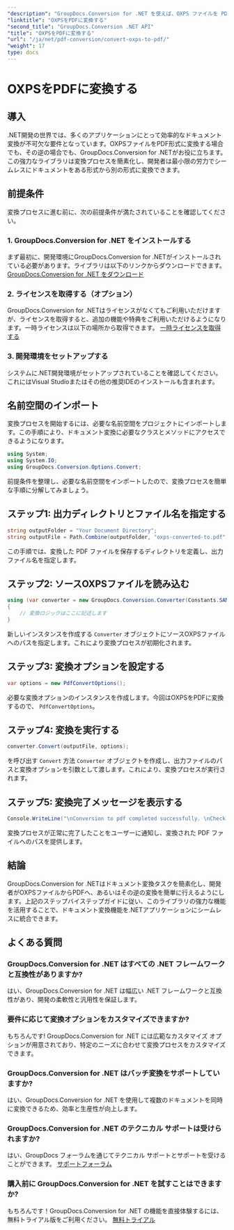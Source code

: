 ```yaml
---
"description": "GroupDocs.Conversion for .NET を使えば、OXPS ファイルを PDF に簡単に変換できます。シームレスな統合、柔軟なカスタマイズ、そして一流のサポートを提供します。"
"linktitle": "OXPSをPDFに変換する"
"second_title": "GroupDocs.Conversion .NET API"
"title": "OXPSをPDFに変換する"
"url": "/ja/net/pdf-conversion/convert-oxps-to-pdf/"
"weight": 17
type: docs
---
```

# OXPSをPDFに変換する

## 導入
.NET開発の世界では、多くのアプリケーションにとって効率的なドキュメント変換が不可欠な要件となっています。OXPSファイルをPDF形式に変換する場合でも、その逆の場合でも、GroupDocs.Conversion for .NETがお役に立ちます。この強力なライブラリは変換プロセスを簡素化し、開発者は最小限の労力でシームレスにドキュメントをある形式から別の形式に変換できます。
## 前提条件
変換プロセスに進む前に、次の前提条件が満たされていることを確認してください。
### 1. GroupDocs.Conversion for .NET をインストールする
まず最初に、開発環境にGroupDocs.Conversion for .NETがインストールされている必要があります。ライブラリは以下のリンクからダウンロードできます。 [GroupDocs.Conversion for .NET をダウンロード](https://releases.groupdocs.com/conversion/net/)
### 2. ライセンスを取得する（オプション）
GroupDocs.Conversion for .NETはライセンスがなくてもご利用いただけますが、ライセンスを取得すると、追加の機能や特典をご利用いただけるようになります。一時ライセンスは以下の場所から取得できます。 [一時ライセンスを取得する](https://purchase.groupdocs.com/temporary-license/)
### 3. 開発環境をセットアップする
システムに.NET開発環境がセットアップされていることを確認してください。これにはVisual Studioまたはその他の推奨IDEのインストールも含まれます。

## 名前空間のインポート
変換プロセスを開始するには、必要な名前空間をプロジェクトにインポートします。この手順により、ドキュメント変換に必要なクラスとメソッドにアクセスできるようになります。

```csharp
using System;
using System.IO;
using GroupDocs.Conversion.Options.Convert;
```

前提条件を整理し、必要な名前空間をインポートしたので、変換プロセスを簡単な手順に分解してみましょう。
## ステップ1: 出力ディレクトリとファイル名を指定する
```csharp
string outputFolder = "Your Document Directory";
string outputFile = Path.Combine(outputFolder, "oxps-converted-to.pdf");
```
この手順では、変換した PDF ファイルを保存するディレクトリを定義し、出力ファイル名を指定します。
## ステップ2: ソースOXPSファイルを読み込む
```csharp
using (var converter = new GroupDocs.Conversion.Converter(Constants.SAMPLE_OXPS))
{
    // 変換ロジックはここに記述します
}
```
新しいインスタンスを作成する `Converter` オブジェクトにソースOXPSファイルへのパスを指定します。これにより変換プロセスが初期化されます。
## ステップ3: 変換オプションを設定する
```csharp
var options = new PdfConvertOptions();
```
必要な変換オプションのインスタンスを作成します。今回はOXPSをPDFに変換するので、 `PdfConvertOptions`。
## ステップ4: 変換を実行する
```csharp
converter.Convert(outputFile, options);
```
を呼び出す `Convert` 方法 `Converter` オブジェクトを作成し、出力ファイルのパスと変換オプションを引数として渡します。これにより、変換プロセスが実行されます。
## ステップ5: 変換完了メッセージを表示する
```csharp
Console.WriteLine("\nConversion to pdf completed successfully. \nCheck output in {0}", outputFolder);
```
変換プロセスが正常に完了したことをユーザーに通知し、変換された PDF ファイルへのパスを提供します。

## 結論
GroupDocs.Conversion for .NETはドキュメント変換タスクを簡素化し、開発者がOXPSファイルからPDFへ、あるいはその逆の変換を簡単に行えるようにします。上記のステップバイステップガイドに従い、このライブラリの強力な機能を活用することで、ドキュメント変換機能を.NETアプリケーションにシームレスに統合できます。
## よくある質問
### GroupDocs.Conversion for .NET はすべての .NET フレームワークと互換性がありますか?
はい、GroupDocs.Conversion for .NET は幅広い .NET フレームワークと互換性があり、開発の柔軟性と汎用性を保証します。
### 要件に応じて変換オプションをカスタマイズできますか?
もちろんです! GroupDocs.Conversion for .NET には広範なカスタマイズ オプションが用意されており、特定のニーズに合わせて変換プロセスをカスタマイズできます。
### GroupDocs.Conversion for .NET はバッチ変換をサポートしていますか?
はい、GroupDocs.Conversion for .NET を使用して複数のドキュメントを同時に変換できるため、効率と生産性が向上します。
### GroupDocs.Conversion for .NET のテクニカル サポートは受けられますか?
はい、GroupDocs フォーラムを通じてテクニカル サポートとサポートを受けることができます。 [サポートフォーラム](https://forum.groupdocs.com/c/conversion/11)
### 購入前に GroupDocs.Conversion for .NET を試すことはできますか?
もちろんです！GroupDocs.Conversion for .NET の機能を直接体験するには、無料トライアル版をご利用ください。 [無料トライアル](https://releases.groupdocs.com/)
